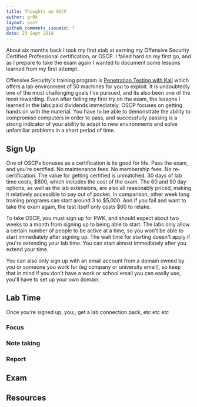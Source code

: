 ```yaml
---
title: Thoughts on OSCP
author: gr0k
layout: post
github_comments_issueid: 7
date: 23 Sept 2018
---
```


About six months back I took my first stab at earning my Offensive Security Certified Professional certification, or OSCP. I failed hard on my first go, and as I prepare to take the exam again I wanted to document some lessons learned from my first attempt.

Offensive Security's training program is [Penetration Testing with Kali](https://www.offensive-security.com/information-security-training/penetration-testing-training-kali-linux/) which offers a lab environment of 50 machines for you to exploit. It is undoubtedly one of the most challenging goals I've pursued, and its also been one of the most rewarding. Even after failing my first try on the exam, the lessons I learned in the labs paid dividends immediately. OSCP focuses on getting hands on with the material. You have to be able to demonstrate the ability to compromise computers in order to pass, and successfully passing is a strong indicator of your ability to adapt to new environments and solve unfamiliar problems in a short period of time.

## Sign Up

One of OSCPs bonuses as a certification is its good for life. Pass the exam, and you're certified. No maintenance fees. No membership fees. No re-certification. The value for getting certified is unmatched. 30 days of lab time costs, $800, which *includes* the cost of the exam. The 60 and 90 day options, as well as the lab extensions, are also all reasonably priced, making it relatively accessible to pay out of pocket. In comparison, other week long training programs can start around 3 to $5,000. And if you fail and want to take the exam again, the test itself only costs $60 to retake.

To take OSCP, you must sign up for PWK, and should expect about two weeks to a month from signing up to being able to start. The labs only allow a certain number of people to be active at a time, so you won't be able to start immediately after signing up. The wait time for starting doesn't apply if you're extending your lab time. You can start almost immediately after you extend your time.

You can also only sign up with an email account from a domain owned by you or someone you work for (eg company or university email), so keep that in mind if you don't have a work or school email you can easily use, you'll have to set up your own domain.

## Lab Time

Once you're signed up, you;; get a lab connection pack, etc etc etc

### Focus

### Note taking

### Report

## Exam

## Resources